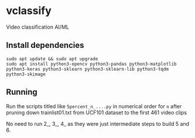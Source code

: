 # vclassify
Video classification AI/ML

## Install dependencies
    sudo apt update && sudo apt upgrade
    sudo apt install python3-opencv python3-pandas python3-matplotlib python3-keras python3-sklearn python3-sklearn-lib python3-tqdm python3-skimage

## Running

Run the scripts titled like `5percent_n_....py` in numerical order for `n` after pruning down trainlist01.txt from UCF101 dataset to the first 461 video clips

No need to run 2_, 3_, 4_ as they were just intermediate steps to build 5 and 6.

